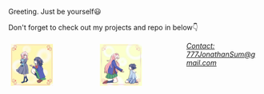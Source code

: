 Greeting. Just be yourself😃

 
Don't forget to check out my projects and repo in below👇


<div style = "
  content: "";
  clear: both;
  display: table;
">
  <div style="  float: left;
  width: 33.33%;
  padding: 5px;
  ">
    <img src="https://github.com/JonathanSum/JonathanSum/blob/master/112.jpg?raw=true" width="50%">
  </div>
  <div style="  float: left;
  width: 33.33%;
  padding: 5px;
  ">
    <img src="https://github.com/JonathanSum/JonathanSum/blob/master/111.jpg?raw=true" width="50%">
  </div>
  <div style="  float: left;
  width: 33.33%;
  padding: 5px;
  ">

  </div>
</div>
<address>
<a href="mailto:777JonathanSum@gmail.com">Contact: 777JonathanSum@gmail.com</a><br>
</address>
